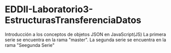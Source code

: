 # EDDII-Laboratorio3-EstructurasTransferenciaDatos
Introducción a los conceptos de objetos JSON en JavaScript(JS)
La primera serie se encuentra en la rama "master".
La segunda serie se encuentra en la rama "Seegunda Serie"
